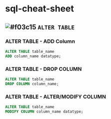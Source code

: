 # sql-cheat-sheet
## ![#f03c15](https://via.placeholder.com/15/f03c15/000000?text=+)  `ALTER TABLE`

### ALTER TABLE - ADD Column
```sql
ALTER TABLE table_name
ADD column_name datatype;
```
### ALTER TABLE - DROP COLUMN
```sql
ALTER TABLE table_name
DROP COLUMN column_name;
```

### ALTER TABLE - ALTER/MODIFY COLUMN
```sql
ALTER TABLE table_name
MODIFY COLUMN column_name datatype;
```

